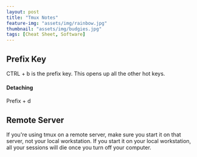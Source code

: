 ```yaml
---
layout: post
title: "Tmux Notes"
feature-img: "assets/img/rainbow.jpg"
thumbnail: "assets/img/budgies.jpg"
tags: [Cheat Sheet, Software]
---
```




## Prefix Key

CTRL + b is the prefix key. This opens up all the other hot keys.

#### Detaching

Prefix + d

## Remote Server

If you're using tmux on a remote server, make sure you start it on that server, not your local workstation. If you start it on your local workstation, all your sessions will die once you turn off your computer.


